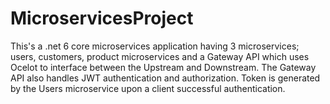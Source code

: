 # MicroservicesProject
This's a .net 6 core microservices application having 3 microservices; users, customers, product microservices and a Gateway API which uses Ocelot to interface between the Upstream and Downstream. The Gateway API also handles JWT authentication and authorization. Token is generated by the Users microservice upon a client successful authentication. 

